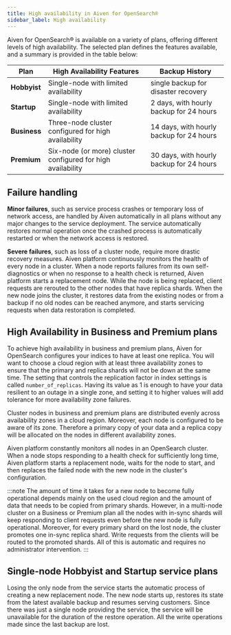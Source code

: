 ```yaml
---
title: High availability in Aiven for OpenSearch®
sidebar_label: High availability
---
```


Aiven for OpenSearch® is available on a variety of plans, offering
different levels of high availability. The selected plan defines the
features available, and a summary is provided in the table below:

| Plan         | High Availability Features                                  | Backup History                           |
| ------------ | ----------------------------------------------------------- | ---------------------------------------- |
| **Hobbyist** | Single-node with limited availability                       | single backup for disaster recovery      |
| **Startup**  | Single-node with limited availability                       | 2 days, with hourly backup for 24 hours  |
| **Business** | Three-node cluster configured for high availability         | 14 days, with hourly backup for 24 hours |
| **Premium**  | Six-node (or more) cluster configured for high availability | 30 days, with hourly backup for 24 hours |

## Failure handling

**Minor failures**, such as service process crashes or temporary loss of
network access, are handled by Aiven automatically in all plans without
any major changes to the service deployment. The service automatically
restores normal operation once the crashed process is automatically
restarted or when the network access is restored.

**Severe failures**, such as loss of a cluster node, require more
drastic recovery measures. Aiven platform continuously monitors the
health of every node in a cluster. When a node reports failures from its
own self-diagnostics or when no response to a health check is returned,
Aiven platform starts a replacement node. While the node is being
replaced, client requests are rerouted to the other nodes that have
replica shards. When the new node joins the cluster, it restores data
from the existing nodes or from a backup if no old nodes can be reached
anymore, and starts servicing requests when data restoration is
completed.

## High Availability in Business and Premium plans

To achieve high availability in business and premium plans, Aiven for
OpenSearch configures your indices to have at least one replica. You
will want to choose a cloud region with at least three availability
zones to ensure that the primary and replica shards will not be down at
the same time. The setting that controls the replication factor in index
settings is called `number_of_replicas`. Having its value as 1 is enough
to have your data resilient to an outage in a single zone, and setting
it to higher values will add tolerance for more availability zone
failures.

Cluster nodes in business and premium plans are distributed evenly
across availability zones in a cloud region. Moreover, each node is
configured to be aware of its zone. Therefore a primary copy of your
data and a replica copy will be allocated on the nodes in different
availability zones.

Aiven platform constantly monitors all nodes in an OpenSearch cluster.
When a node stops responding to a health check for sufficiently long
time, Aiven platform starts a replacement node, waits for the node to
start, and then replaces the failed node with the new node in the
cluster's configuration.

:::note
The amount of time it takes for a new node to become fully operational
depends mainly on the used cloud region and the amount of data that
needs to be copied from primary shards. However, in a multi-node cluster
on a Business or Premium plan all the nodes with in-sync shards will
keep responding to client requests even before the new node is fully
operational. Moreover, for every primary shard on the lost node, the
cluster promotes one in-sync replica shard. Write requests from the
clients will be routed to the promoted shards. All of this is automatic
and requires no administrator intervention.
:::

## Single-node Hobbyist and Startup service plans

Losing the only node from the service starts the automatic process of
creating a new replacement node. The new node starts up, restores its
state from the latest available backup and resumes serving customers.
Since there was just a single node providing the service, the service
will be unavailable for the duration of the restore operation. All the
write operations made since the last backup are lost.
